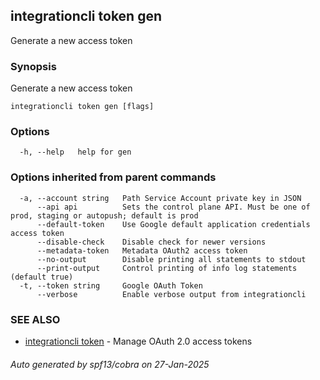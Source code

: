 ## integrationcli token gen

Generate a new access token

### Synopsis

Generate a new access token

```
integrationcli token gen [flags]
```

### Options

```
  -h, --help   help for gen
```

### Options inherited from parent commands

```
  -a, --account string   Path Service Account private key in JSON
      --api api          Sets the control plane API. Must be one of prod, staging or autopush; default is prod
      --default-token    Use Google default application credentials access token
      --disable-check    Disable check for newer versions
      --metadata-token   Metadata OAuth2 access token
      --no-output        Disable printing all statements to stdout
      --print-output     Control printing of info log statements (default true)
  -t, --token string     Google OAuth Token
      --verbose          Enable verbose output from integrationcli
```

### SEE ALSO

* [integrationcli token](integrationcli_token.md)	 - Manage OAuth 2.0 access tokens

###### Auto generated by spf13/cobra on 27-Jan-2025
